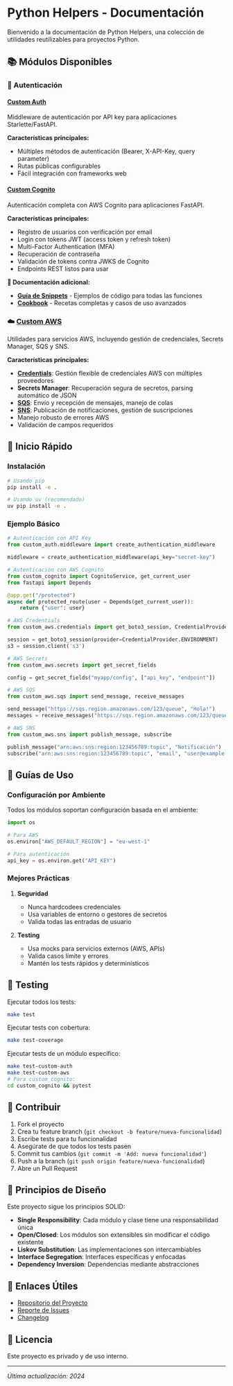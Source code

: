 # Python Helpers - Documentación

Bienvenido a la documentación de Python Helpers, una colección de utilidades reutilizables para proyectos Python.

## 📚 Módulos Disponibles

### 🔐 Autenticación

#### [Custom Auth](custom_auth.md)
Middleware de autenticación por API key para aplicaciones Starlette/FastAPI.

**Características principales:**
- Múltiples métodos de autenticación (Bearer, X-API-Key, query parameter)
- Rutas públicas configurables
- Fácil integración con frameworks web

#### [Custom Cognito](custom_cognito.md)
Autenticación completa con AWS Cognito para aplicaciones FastAPI.

**Características principales:**
- Registro de usuarios con verificación por email
- Login con tokens JWT (access token y refresh token)
- Multi-Factor Authentication (MFA)
- Recuperación de contraseña
- Validación de tokens contra JWKS de Cognito
- Endpoints REST listos para usar

**📖 Documentación adicional:**
- [**Guía de Snippets**](custom_cognito_snippets.md) - Ejemplos de código para todas las funciones
- [**Cookbook**](custom_cognito_cookbook.md) - Recetas completas y casos de uso avanzados

### ☁️ [Custom AWS](custom_aws.md)
Utilidades para servicios AWS, incluyendo gestión de credenciales, Secrets Manager, SQS y SNS.

**Características principales:**
- **[Credentials](custom_aws_credentials.md)**: Gestión flexible de credenciales AWS con múltiples proveedores
- **Secrets Manager**: Recuperación segura de secretos, parsing automático de JSON
- **[SQS](custom_aws_sqs.md)**: Envío y recepción de mensajes, manejo de colas
- **[SNS](custom_aws_sns.md)**: Publicación de notificaciones, gestión de suscripciones
- Manejo robusto de errores AWS
- Validación de campos requeridos


## 🚀 Inicio Rápido

### Instalación

```bash
# Usando pip
pip install -e .

# Usando uv (recomendado)
uv pip install -e .
```

### Ejemplo Básico

```python
# Autenticación con API Key
from custom_auth.middleware import create_authentication_middleware

middleware = create_authentication_middleware(api_key="secret-key")

# Autenticación con AWS Cognito
from custom_cognito import CognitoService, get_current_user
from fastapi import Depends

@app.get("/protected")
async def protected_route(user = Depends(get_current_user)):
    return {"user": user}

# AWS Credentials
from custom_aws.credentials import get_boto3_session, CredentialProvider

session = get_boto3_session(provider=CredentialProvider.ENVIRONMENT)
s3 = session.client('s3')

# AWS Secrets
from custom_aws.secrets import get_secret_fields

config = get_secret_fields("myapp/config", ["api_key", "endpoint"])

# AWS SQS
from custom_aws.sqs import send_message, receive_messages

send_message("https://sqs.region.amazonaws.com/123/queue", "Hola!")
messages = receive_messages("https://sqs.region.amazonaws.com/123/queue")

# AWS SNS
from custom_aws.sns import publish_message, subscribe

publish_message("arn:aws:sns:region:123456789:topic", "Notificación")
subscribe("arn:aws:sns:region:123456789:topic", "email", "user@example.com")
```

## 📖 Guías de Uso

### Configuración por Ambiente

Todos los módulos soportan configuración basada en el ambiente:

```python
import os

# Para AWS
os.environ["AWS_DEFAULT_REGION"] = "eu-west-1"

# Para autenticación
api_key = os.environ.get("API_KEY")
```

### Mejores Prácticas

1. **Seguridad**
   - Nunca hardcodees credenciales
   - Usa variables de entorno o gestores de secretos
   - Valida todas las entradas de usuario

2. **Testing**
   - Usa mocks para servicios externos (AWS, APIs)
   - Valida casos límite y errores
   - Mantén los tests rápidos y determinísticos

## 🧪 Testing

Ejecutar todos los tests:
```bash
make test
```

Ejecutar tests con cobertura:
```bash
make test-coverage
```

Ejecutar tests de un módulo específico:
```bash
make test-custom-auth
make test-custom-aws
# Para custom_cognito:
cd custom_cognito && pytest
```

## 🤝 Contribuir

1. Fork el proyecto
2. Crea tu feature branch (`git checkout -b feature/nueva-funcionalidad`)
3. Escribe tests para tu funcionalidad
4. Asegúrate de que todos los tests pasen
5. Commit tus cambios (`git commit -m 'Add: nueva funcionalidad'`)
6. Push a la branch (`git push origin feature/nueva-funcionalidad`)
7. Abre un Pull Request

## 📝 Principios de Diseño

Este proyecto sigue los principios SOLID:

- **Single Responsibility**: Cada módulo y clase tiene una responsabilidad única
- **Open/Closed**: Los módulos son extensibles sin modificar el código existente
- **Liskov Substitution**: Las implementaciones son intercambiables
- **Interface Segregation**: Interfaces específicas y enfocadas
- **Dependency Inversion**: Dependencias mediante abstracciones

## 🔗 Enlaces Útiles

- [Repositorio del Proyecto](https://github.com/tu-usuario/python-helpers)
- [Reporte de Issues](https://github.com/tu-usuario/python-helpers/issues)
- [Changelog](../CHANGELOG.md)

## 📄 Licencia

Este proyecto es privado y de uso interno.

---

*Última actualización: 2024*